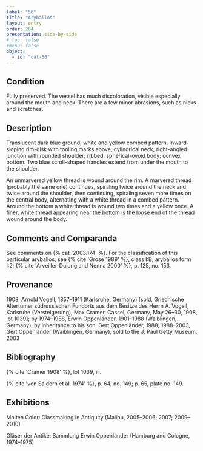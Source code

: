 ```yaml
---
label: "56"
title: "Aryballos"
layout: entry
order: 284
presentation: side-by-side
# toc: false
#menu: false 
object:
  - id: "cat-56"
---
```


## Condition

Fully preserved. The vessel has much discoloration, visible especially around the mouth and neck. There are a few minor abrasions, such as nicks and scratches.

## Description

Translucent dark blue ground; white and yellow combed pattern. Inward-sloping rim-disk with tooling marks above; cylindrical neck; right-angled junction with rounded shoulder; ribbed, spherical-ovoid body; convex bottom. Two blue scroll-shaped handles extend from under the mouth to the shoulder.

An unmarvered yellow thread is wound around the rim. A marvered thread (probably the same one) continues, spiraling twice around the neck and twice around the shoulder, then continuing, spiraling seven more times on the central body, alternating with a white thread in a combed pattern. Around the bottom a white thread is wound two times and a yellow once. A finer, white thread appearing near the bottom is the loose end of the thread wound around the body.

## Comments and Comparanda

See comments on {% cat '2003.174' %}. For the classification of this particular aryballos, see {% cite 'Grose 1989' %}, class I:B, aryballos form I:2;  {% cite 'Arveiller-Dulong and Nenna 2000' %}, p. 125, no. 153.

## Provenance

1908, Arnold Vogell, 1857–1911 (Karlsruhe, Germany) [sold, Griechische Altertümer südrussischen Fundorts aus dem Besitze des Herrn A. Vogell, Karlsruhe (Versteigerung), Max Cramer, Cassel, Germany, May 26–30, 1908, lot 1039]; by 1974–1988, Erwin Oppenländer, 1901–1988 (Waiblingen, Germany), by inheritance to his son, Gert Oppenländer, 1988; 1988–2003, Gert Oppenländer (Waiblingen, Germany), sold to the J. Paul Getty Museum, 2003

## Bibliography

{% cite 'Cramer 1908' %}, lot 1039, ill.

{% cite 'von Saldern et al. 1974' %}, p. 64, no. 149; p. 65, plate no. 149.

## Exhibitions

Molten Color: Glassmaking in Antiquity (Malibu, 2005–2006; 2007; 2009–2010)

Gläser der Antike: Sammlung Erwin Oppenländer (Hamburg and Cologne, 1974–1975)
